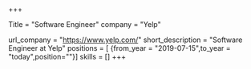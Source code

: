 +++

Title = "Software Engineer"
company = "Yelp"

url_company = "https://www.yelp.com/"
short_description = "Software Engineer at Yelp"
positions = [
{from_year = "2019-07-15",to_year = "today",position=""}]
skills = []
+++
